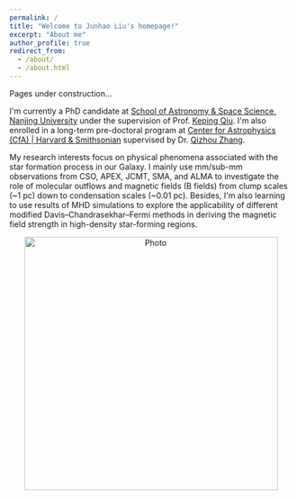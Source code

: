 ```yaml
---
permalink: /
title: "Welcome to Junhao Liu's homepage!"
excerpt: "About me"
author_profile: true
redirect_from: 
  - /about/
  - /about.html
---
```


Pages under construction...

I'm currently a PhD candidate at [School of Astronomy & Space Science, Nanjing University](https://astronomy.nju.edu.cn) under the supervision of Prof. [Keping Qiu](https://astronomy.nju.edu.cn/szll/szgk/js/20190816/i13834.html). I'm also enrolled in a long-term pre-doctoral program at [Center for Astrophysics (CfA) \| Harvard & Smithsonian](https://www.cfa.harvard.edu) supervised by Dr. [Qizhou Zhang](https://www.cfa.harvard.edu/~qzhang/).

My research interests focus on physical phenomena associated with the star formation process in our Galaxy. I mainly use mm/sub-mm observations from CSO, APEX, JCMT, SMA, and ALMA to investigate the role of molecular outflows and magnetic fields (B fields) from clump scales (~1 pc) down to condensation scales (~0.01 pc). Besides, I'm also learning to use results of MHD simulations to explore the applicability of different modified Davis–Chandrasekhar–Fermi methods in deriving the magnetic field strength in high-density star-forming regions.

<p align="center">
  <img src="https://github.com/ljh41/ljh41.github.io/blob/master/images/junhao_paris.jpg?raw=true" alt="Photo" style="width: 450px;"/> 
</p>
